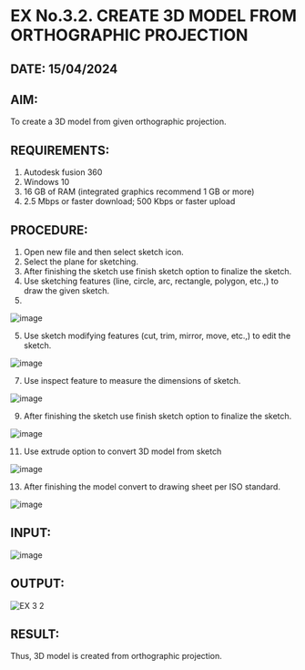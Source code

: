 # EX No.3.2. CREATE 3D MODEL FROM ORTHOGRAPHIC PROJECTION
## DATE: 15/04/2024
## AIM:
To create a 3D model from given orthographic projection.

## REQUIREMENTS:
1. Autodesk fusion 360
2. Windows 10
3. 16 GB of RAM (integrated graphics recommend 1 GB or more)
4. 2.5 Mbps or faster download; 500 Kbps or faster upload 

## PROCEDURE:
1.	Open new file and then select sketch icon.
2.	Select the plane for sketching. 
6.	After finishing the sketch use finish sketch option to finalize the sketch.
3.	Use sketching features (line, circle, arc, rectangle, polygon, etc.,) to draw the given sketch.
4.	
![image](https://user-images.githubusercontent.com/113594316/198823371-bacc7928-28aa-45dd-a652-8833f95e3ea9.png)

5.	Use sketch modifying features (cut, trim, mirror, move, etc.,) to edit the sketch.
   
![image](https://user-images.githubusercontent.com/113594316/198823384-c72c4c0f-9650-48db-b7da-697a0f22886b.png)

7.	Use inspect feature to measure the dimensions of sketch.
   
![image](https://user-images.githubusercontent.com/113594316/198823390-0832a221-257e-439f-99b4-1a8beca74b56.png)

9.	After finishing the sketch use finish sketch option to finalize the sketch.
    
![image](https://user-images.githubusercontent.com/113594316/198823401-1b79c82e-7665-4874-8135-52cbce3bb50d.png)

11.	Use extrude option to convert 3D model from sketch
    
![image](https://user-images.githubusercontent.com/113594316/198823408-d3d678f1-2247-41a2-abdd-b9a8918daef8.png)

13.	After finishing the model convert to drawing sheet per  ISO standard.
    
![image](https://user-images.githubusercontent.com/113594316/198823415-9d0a9454-b197-44bf-b90f-179c75602500.png)

## INPUT:
![image](https://user-images.githubusercontent.com/113594316/198823540-38a1b79a-1f68-4876-add9-adf59b98b386.png)

## OUTPUT:
![EX  3 2](https://github.com/SUBBIAH1904/EX.-No.3.2.-CREATE-3D-MODEL-FROM-ORTHOGRAPHIC-PROJECTION/assets/147473604/b7e81a7d-a083-4876-939a-2a85ef39eda1)

## RESULT:
Thus, 3D model is created from orthographic projection.
